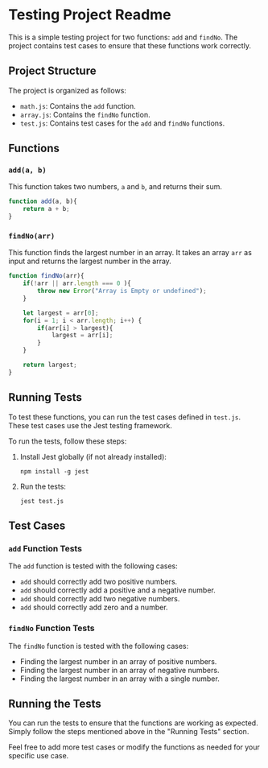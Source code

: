  # Testing Project Readme

This is a simple testing project for two functions: `add` and `findNo`. The project contains test cases to ensure that these functions work correctly.

## Project Structure

The project is organized as follows:

- `math.js`: Contains the `add` function.
- `array.js`: Contains the `findNo` function.
- `test.js`: Contains test cases for the `add` and `findNo` functions.

## Functions

### `add(a, b)`

This function takes two numbers, `a` and `b`, and returns their sum.

```javascript
function add(a, b){
    return a + b;
}
```

### `findNo(arr)`

This function finds the largest number in an array. It takes an array `arr` as input and returns the largest number in the array.

```javascript
function findNo(arr){
    if(!arr || arr.length === 0 ){
        throw new Error("Array is Empty or undefined");
    }

    let largest = arr[0];
    for(i = 1; i < arr.length; i++) {
        if(arr[i] > largest){
            largest = arr[i];
        }
    }

    return largest;
}
```

## Running Tests

To test these functions, you can run the test cases defined in `test.js`. These test cases use the Jest testing framework.

To run the tests, follow these steps:

1. Install Jest globally (if not already installed):
   ```
   npm install -g jest
   ```

2. Run the tests:
   ```
   jest test.js
   ```

## Test Cases

### `add` Function Tests

The `add` function is tested with the following cases:

- `add` should correctly add two positive numbers.
- `add` should correctly add a positive and a negative number.
- `add` should correctly add two negative numbers.
- `add` should correctly add zero and a number.

### `findNo` Function Tests

The `findNo` function is tested with the following cases:

- Finding the largest number in an array of positive numbers.
- Finding the largest number in an array of negative numbers.
- Finding the largest number in an array with a single number.

## Running the Tests

You can run the tests to ensure that the functions are working as expected. Simply follow the steps mentioned above in the "Running Tests" section.

Feel free to add more test cases or modify the functions as needed for your specific use case.